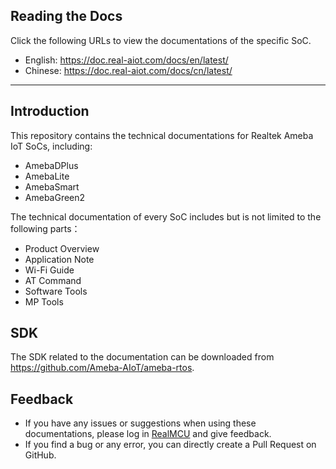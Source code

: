 ## Reading the Docs
Click the following URLs to view the documentations of the specific SoC.
- English: https://doc.real-aiot.com/docs/en/latest/
- Chinese: https://doc.real-aiot.com/docs/cn/latest/

-----------------------------------------------------------------------------------------

## Introduction
This repository contains the technical documentations for Realtek Ameba IoT SoCs, including:
- AmebaDPlus
- AmebaLite
- AmebaSmart
- AmebaGreen2

The technical documentation of every SoC includes but is not limited to the following parts：
- Product Overview
- Application Note
- Wi-Fi Guide
- AT Command
- Software Tools
- MP Tools

## SDK
The SDK related to the documentation can be downloaded from https://github.com/Ameba-AIoT/ameba-rtos.

## Feedback
- If you have any issues or suggestions when using these documentations, please log in [RealMCU](https://www.realmcu.com/en/Account/Login) and give feedback.
- If you find a bug or any error, you can directly create a Pull Request on GitHub.

